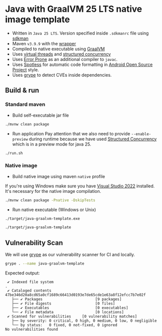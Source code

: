 # Java with GraalVM 25 LTS native image template

* Written in `Java 25 LTS`. Version specified inside `.sdkmanrc` file using [sdkman](https://sdkman.io/usage)
* Maven `v3.9.9` with the [wrapper](https://maven.apache.org/wrapper/)
* Compiled to native executable using [GraalVM](https://www.graalvm.org/)
* Uses [virtual threads](https://docs.oracle.com/en/java/javase/25/core/virtual-threads.html)
  and [structured concurrency](https://docs.oracle.com/en/java/javase/24/core/structured-concurrency.html)
* Uses [Error Prone](https://errorprone.info/) as an additional compiler to `javac`.
* Uses [Spotless](https://github.com/diffplug/spotless/) for automatic code formatting
  in [Android Open Source Project](https://source.android.com/docs/setup/contribute/code-style) style.
* Uses [grype](https://github.com/anchore/grype) to detect CVEs inside dependencies.

## Build & run

### Standard maven

* Build self-executable jar file

```bash
./mvnw clean package
```

* Run application
  Pay attention that we also need to provide `--enable-preview` during runtime because we have used
  [Structured Concurrency](https://docs.oracle.com/en/java/javase/25/core/structured-concurrency.html) which is in a
  preview mode for java 25.

```bash
./run.sh
```

### Native image

* Build native image using maven `native` profile

If you're using Windows make sure you have [Visual Studio 2022](https://visualstudio.microsoft.com/downloads/)
installed.
It's necessary for the native image compilation.

```bash
./mvnw clean package -Pnative -DskipTests
```

* Run native executable (Windows or Unix)

```bash
./target/java-graalvm-template.exe

./target/java-graalvm-template
```

## Vulnerability Scan

We will use [grype](https://github.com/anchore/grype) as our vulnerability scanner for CI and locally.

```bash
grype . --name java-graalvm-template
```

Expected output:

```
 ✔ Indexed file system                                                                                                                  .
 ✔ Cataloged contents 47be346d20a8cd65a0cf1689c66413d0193e7de65cde1e63a8f12efcc7b7e02f
   ├── ✔ Packages                        [9 packages]
   ├── ✔ File digests                    [0 files]
   ├── ✔ Executables                     [0 executables]
   └── ✔ File metadata                   [0 locations]
 ✔ Scanned for vulnerabilities     [0 vulnerability matches]
   ├── by severity: 0 critical, 0 high, 0 medium, 0 low, 0 negligible
   └── by status:   0 fixed, 0 not-fixed, 0 ignored
No vulnerabilities found
```